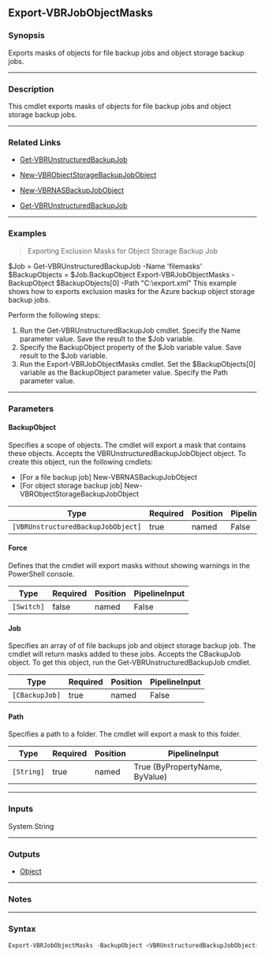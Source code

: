 Export-VBRJobObjectMasks
------------------------

### Synopsis
Exports masks of objects for file backup jobs and object storage backup jobs.

---

### Description

This cmdlet exports masks of objects for file backup jobs and object storage backup jobs.

---

### Related Links
* [Get-VBRUnstructuredBackupJob](Get-VBRUnstructuredBackupJob)

* [New-VBRObjectStorageBackupJobObject](New-VBRObjectStorageBackupJobObject)

* [New-VBRNASBackupJobObject](New-VBRNASBackupJobObject)

* [Get-VBRUnstructuredBackupJob](Get-VBRUnstructuredBackupJob)

---

### Examples
> Exporting Exclusion Masks for Object Storage Backup Job

$Job = Get-VBRUnstructuredBackupJob -Name 'filemasks'
$BackupObjects = $Job.BackupObject
Export-VBRJobObjectMasks -BackupObject $BackupObjects[0] -Path "C:\export.xml"
This example shows how to exports exclusion masks for the Azure backup object storage backup jobs.

Perform the following steps:
1. Run the Get-VBRUnstructuredBackupJob cmdlet. Specify the Name parameter value. Save the result to the $Job variable.
2. Specify the BackupObject property of the $Job variable value. Save result to the $Job variable.
3. Run the Export-VBRJobObjectMasks cmdlet. Set the $BackupObjects[0] variable as the BackupObject parameter value. Specify the Path parameter value.

---

### Parameters
#### **BackupObject**
Specifies a scope of objects. The cmdlet will export a mask that contains these objects. Accepts the VBRUnstructuredBackupJobObject object. To create this object, run the following cmdlets:
* [For a file backup job] New-VBRNASBackupJobObject
* [For object storage backup job] New-VBRObjectStorageBackupJobObject

|Type                              |Required|Position|PipelineInput|
|----------------------------------|--------|--------|-------------|
|`[VBRUnstructuredBackupJobObject]`|true    |named   |False        |

#### **Force**
Defines that the cmdlet will export masks without showing warnings in the PowerShell console.

|Type      |Required|Position|PipelineInput|
|----------|--------|--------|-------------|
|`[Switch]`|false   |named   |False        |

#### **Job**
Specifies an array of of file backups job and object storage backup job. The cmdlet will return masks added to these jobs. Accepts the CBackupJob object.  To get this object, run the Get-VBRUnstructuredBackupJob cmdlet.

|Type          |Required|Position|PipelineInput|
|--------------|--------|--------|-------------|
|`[CBackupJob]`|true    |named   |False        |

#### **Path**
Specifies a path to a folder. The cmdlet will export a mask to this folder.

|Type      |Required|Position|PipelineInput                 |
|----------|--------|--------|------------------------------|
|`[String]`|true    |named   |True (ByPropertyName, ByValue)|

---

### Inputs
System.String

---

### Outputs
* [Object](https://learn.microsoft.com/en-us/dotnet/api/System.Object)

---

### Notes

---

### Syntax
```PowerShell
Export-VBRJobObjectMasks -BackupObject <VBRUnstructuredBackupJobObject> [-Force] -Job <CBackupJob> -Path <String> [<CommonParameters>]
```
